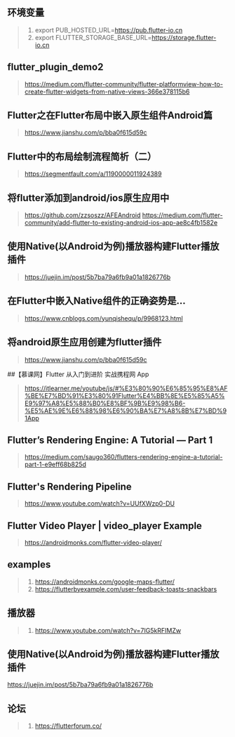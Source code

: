 ## 环境变量
>1. export PUB_HOSTED_URL=https://pub.flutter-io.cn
>2. export FLUTTER_STORAGE_BASE_URL=https://storage.flutter-io.cn

## flutter_plugin_demo2
> https://medium.com/flutter-community/flutter-platformview-how-to-create-flutter-widgets-from-native-views-366e378115b6

## Flutter之在Flutter布局中嵌入原生组件Android篇
> https://www.jianshu.com/p/bba0f615d59c

## Flutter中的布局绘制流程简析（二）
> https://segmentfault.com/a/1190000011924389

## 将flutter添加到android/ios原生应用中
> https://github.com/zzsoszz/AFEAndroid
> https://medium.com/flutter-community/add-flutter-to-existing-android-ios-app-ae8c4fb1582e


## 使用Native(以Android为例)播放器构建Flutter播放插件
> https://juejin.im/post/5b7ba79a6fb9a01a1826776b


## 在Flutter中嵌入Native组件的正确姿势是...
> https://www.cnblogs.com/yunqishequ/p/9968123.html


## 将android原生应用创建为flutter插件
> https://www.jianshu.com/p/bba0f615d59c


##【慕课网】Flutter 从入门到进阶 实战携程网 App
>  https://itlearner.me/youtube/js/#%E3%80%90%E6%85%95%E8%AF%BE%E7%BD%91%E3%80%91Flutter%E4%BB%8E%E5%85%A5%E9%97%A8%E5%88%B0%E8%BF%9B%E9%98%B6-%E5%AE%9E%E6%88%98%E6%90%BA%E7%A8%8B%E7%BD%91App

## Flutter’s Rendering Engine: A Tutorial — Part 1
> https://medium.com/saugo360/flutters-rendering-engine-a-tutorial-part-1-e9eff68b825d

## Flutter's Rendering Pipeline
> https://www.youtube.com/watch?v=UUfXWzp0-DU

## Flutter Video Player | video_player Example
> https://androidmonks.com/flutter-video-player/

## examples
>1. https://androidmonks.com/google-maps-flutter/
>2. https://flutterbyexample.com/user-feedback-toasts-snackbars



## 播放器
>1. https://www.youtube.com/watch?v=7IG5kRFIMZw


## 使用Native(以Android为例)播放器构建Flutter播放插件
https://juejin.im/post/5b7ba79a6fb9a01a1826776b


## 论坛
>1. https://flutterforum.co/